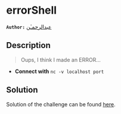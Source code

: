 # errorShell

**`Author:`** [عبدالرحمـٰن](github.com/abdelmaoo)

## Description

> Oups, I think I made an ERROR...



- **Connect with** `nc -v localhost port`



## Solution
Solution of the challenge can be found [here](solution/).

